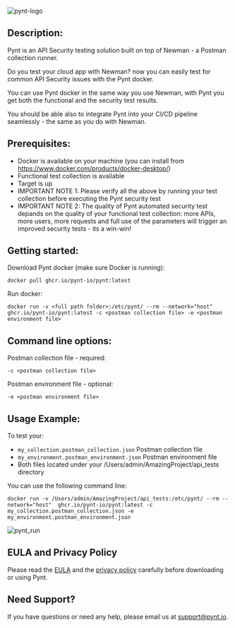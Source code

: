 ![pynt-logo](https://user-images.githubusercontent.com/107360829/176185125-b2b9fce3-c9fc-4048-baa5-e5a21af5c31b.png)

## Description:

Pynt is an API Security testing solution built on top of Newman - a Postman collection runner.

Do you test your cloud app with Newman? now you can easily test for common API Security issues with the Pynt docker.

You can use Pynt docker in the same way you use Newman, with Pynt you get both the functional and the security test results.

You should be able also to integrate Pynt into your CI/CD pipeline seamlessly - the same as you do with Newman.


## Prerequisites:

- Docker is available on your machine (you can install from https://www.docker.com/products/docker-desktop/)
- Functional test collection is available
- Target is up
- IMPORTANT NOTE 1: Please verify all the above by running your test collection before executing the Pynt security test
- IMPORTANT NOTE 2: The quality of Pynt automated security test depands on the quality of your functional test collection: more APIs, more users, more requests and full use of the parameters will trigger an improved security tests - its a win-win!

## Getting started:

Download Pynt docker (make sure Docker is running):

```
docker pull ghcr.io/pynt-io/pynt:latest
```
  
Run docker:

```
docker run -v <full path folder>:/etc/pynt/ --rm --network="host" ghcr.io/pynt-io/pynt:latest -c <postman collection file> -e <postman environment file>
```

## Command line options:

Postman collection file - required:
```
-c <postman collection file>
```

Postman environment file - optional:
```
-e <postman environment file>
```

## Usage Example:

To test your:
- `my_collection.postman_collection.json` Postman collection file
- `my_environment.postman_environment.json` Postman environment file
- Both files located under your /Users/admin/AmazingProject/api_tests directory

You can use the following command line:
```
docker run -v /Users/admin/AmazingProject/api_tests:/etc/pynt/ --rm --network="host"  ghcr.io/pynt-io/pynt:latest -c my_collection.postman_collection.json -e my_environment.postman_environment.json
```

![pynt_run](https://user-images.githubusercontent.com/107360829/181883204-fed73a15-8c9a-4087-b28b-22f53884ed44.gif)

## EULA and Privacy Policy

Please read the [EULA](https://github.com/pynt-io/pynt/blob/main/EULA.md) and the [privacy policy](https://github.com/pynt-io/pynt/blob/main/Privacy-Policy.md) carefully before downloading or using Pynt.

## Need Support?

If you have questions or need any help, please email us at support@pynt.io.
